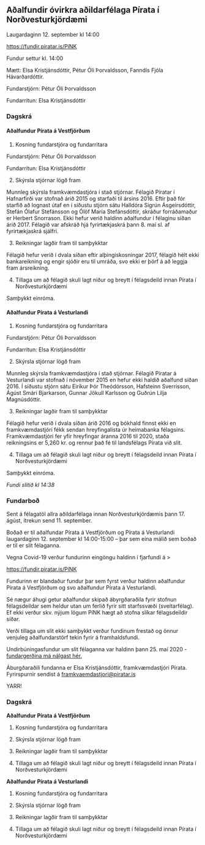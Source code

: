 ## Aðalfundir óvirkra aðildarfélaga Pírata í Norðvesturkjördæmi

Laugardaginn 12. september kl 14:00

https://fundir.piratar.is/PíNK

Fundur settur kl. 14:00

Mætt: Elsa Kristjánsdóttir, Pétur Óli Þorvaldsson, Fanndís Fjóla Hávarðardóttir.

Fundarstjórn: Pétur Óli Þorvaldsson

Fundarritun: Elsa Kristjánsdóttir

### Dagskrá

#### Aðalfundur Pírata á Vestfjörðum

1. Kosning fundarstjóra og fundarritara

Fundarstjórn: Pétur Óli Þorvaldsson

Fundarritun: Elsa Kristjánsdóttir

2. Skýrsla stjórnar lögð fram

Munnleg skýrsla framkvæmdastjóra í stað stjórnar. Félagið Píratar í Hafnarfirði var stofnað árið 2015 og starfaði til ársins 2016. Eftir það fór starfið að lognast útaf en í síðustu stjórn sátu Halldóra Sigrún Ásgeirsdóttir, Stefán Ólafur Stefánsson og Ólöf María Stefánsdóttir, skráður forráðamaður er Herbert Snorrason. Ekki hefur verið haldinn aðalfundur í félaginu síðan árið 2017. Félagið var afskráð hjá fyrirtækjaskrá þann 8. maí sl. af fyrirtækjaskrá sjálfri.

3. Reikningar lagðir fram til samþykktar

Félagið hefur verið í dvala síðan eftir alþingiskosningar 2017, félagið hélt ekki bankareikning og engir sjóðir eru til umráða, svo ekki er þörf á að leggja fram ársreikning. 

4. Tillaga um að félagið skuli lagt niður og breytt í félagsdeild innan Pírata í Norðvesturkjördæmi

Samþykkt einróma.

#### Aðalfundur Pírata á Vesturlandi

1. Kosning fundarstjóra og fundarritara

Fundarstjórn: Pétur Óli Þorvaldsson

Fundarritun: Elsa Kristjánsdóttir

2. Skýrsla stjórnar lögð fram

Munnleg skýrsla framkvæmdastjóra í stað stjórnar. Félagið Píratar á Vesturlandi var stofnað í nóvember 2015 en hefur ekki haldið aðalfund síðan 2016. Í síðustu stjórn sátu Eiríkur Þór Theódórsson, Hafsteinn Sverrisson, Ágúst Smári Bjarkarson, Gunnar Jökull Karlsson og Guðrún Lilja Magnúsdóttir.

3. Reikningar lagðir fram til samþykktar

Félagið hefur verið í dvala síðan árið 2016 og bókhald finnst ekki en framkvæmdastjóri fékk sendan hreyfingalista úr heimabanka félagsins. Framkvæmdastjóri fer yfir hreyfingar áranna 2016 til 2020, staða reikningsins er 5,260 kr. og rennur það fé til landsfélags Pírata við slit.

4. Tillaga um að félagið skuli lagt niður og breytt í félagsdeild innan Pírata í Norðvesturkjördæmi

Samþykkt einróma.


*Fundi slitið kl 14:38*

### Fundarboð

Sent á félagatöl allra aðildarfélaga innan Norðvesturkjördæmis þann 17. ágúst, ítrekun send 11. september.

Boðað er til aðalfundar Pírata á Vestfjörðum og Pírata á Vesturlandi laugardaginn 12. september kl 14:00-15:00 – þar sem eina málið sem boðað er til er slit félaganna.

Vegna Covid-19 verður fundurinn eingöngu haldinn í fjarfundi á >

<https://fundir.piratar.is/PíNK>

Fundurinn er blandaður fundur þar sem fyrst verður haldinn aðalfundur Pírata á Vestfjörðum og svo aðalfundur Pírata á Vesturlandi.

Sé nægur áhugi getur aðalfundur skipað ábyrgðaraðila fyrir stofnun félagsdeildar sem heldur utan um ferlið fyrir sitt starfssvæði (sveitarfélag). Ef ekki verður skv. nýjum lögum PíNK hægt að stofna slíkar félagsdeildir síðar.

Verði tillaga um slit ekki samþykkt verður fundinum frestað og önnur venjuleg aðalfundarstörf tekin fyrir á framhaldsfundi.

Undirbúningasfundur um slit félaganna var haldinn þann 25. maí 2020 - [fundargerðina má nálgast hér.](https://github.com/piratar/fundargerdir/blob/master/2020/P%C3%ADNK/2020.05.25.NV-undirb%C3%BAningsfundur.md)

Áburgðaraðili fundanna er Elsa Kristjánsdóttir, framkvæmdastjóri Pírata. Fyrirspurnir sendist á <framkvaemdastjori@piratar.is>

YARR!

### Dagskrá

**Aðalfundur Pírata á Vestfjörðum**

1. Kosning fundarstjóra og fundarritara

2. Skýrsla stjórnar lögð fram

3. Reikningar lagðir fram til samþykktar

4. Tillaga um að félagið skuli lagt niður og breytt í félagsdeild innan Pírata í Norðvesturkjördæmi

 

**Aðalfundur Pírata á Vesturlandi**

1. Kosning fundarstjóra og fundarritara

2. Skýrsla stjórnar lögð fram

3. Reikningar lagðir fram til samþykktar

4. Tillaga um að félagið skuli lagt niður og breytt í félagsdeild innan Pírata í Norðvesturkjördæmi


